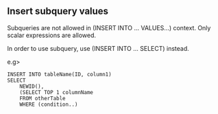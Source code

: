 ## Insert subquery values
Subqueries are not allowed in (INSERT INTO ... VALUES...) context. Only scalar expressions are allowed.

In order to use subquery, use (INSERT INTO ... SELECT) instead.

e.g>
```
INSERT INTO tableName(ID, column1)
SELECT
	NEWID(),
	(SELECT TOP 1 columnName
	FROM otherTable
	WHERE (condition..)
	
```
